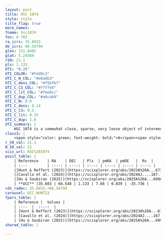```yaml
---
layout: post
title: HSC 1074
style: style
title_flag: true
more_names: 
fname: hsc1074
fov: 0.703
ra_icrs: 35.6032
de_icrs: 66.54794
glon: 131.8482
glat: 5.24369
r50: 21.1
plx: 1.133
UTI: "0.26"
UTI_COLOR: "#fdd9c3"
UTI_C_N_COL: "#e0a6b3"
UTI_C_dens_COL: "#f5bfb7"
UTI_C_C3_COL: "#ffffe8"
UTI_C_lit_COL: "#fee8cc"
UTI_C_dup_COL: "#a6cab9"
UTI_C_N: 0.0
UTI_C_dens: 0.14
UTI_C_C3: 0.5
UTI_C_lit: 0.33
UTI_C_dup: 1.0
UTI_summary: |
    HSC 1074 is a somewhat close, sparse, very loose object of intermediate C3 quality. It was recently reported in the literature.<br><br><span style="color: #99180f; font-weight: bold;">Warning: </span>contains less than 25 stars with <i>P>0.5</i> estimated.
class3: |
    <span style="color: green; font-weight: bold;">A</span><span style="color: purple; font-weight: bold;">D</span>
r_50_val: 21.1
N_50_val: 21
scix_url: HSC%201074
posit_table: |
    | Reference    | RA    | DEC   | Plx  | pmRA  | pmDE   |  Rv  |
    | :---         | :---: | :---: | :---: | :---: | :---: | :---: |
    |[Hunt & Reffert (2023)](https://scixplorer.org/abs/2023A%26A...673A.114H) | 35.613 | 66.641 | 1.139 | 7.682 | 0.768 | -35.625 |
    |[Cavallo et al. (2024)](https://scixplorer.org/abs/2024AJ....167...12C) | 35.851 | 66.194 | 1.126 | -- | -- | -- |
    |[Hu & Soubiran (2025)](https://scixplorer.org/abs/2025A%26A...699A.246H) | 35.851 | 66.194 | -- | -- | -- | -- |
    | **UCC** |35.603 | 66.548 | 1.133 | 7.66 | 0.839 | -35.736 | 
cds_radec: 35.6032,+66.54794
carousel: UCC_HUNT23
fpars_table: |
    | Reference |  Values |
    | :---  |  :---:  |
    | [Hunt & Reffert (2023)](https://scixplorer.org/abs/2023A%26A...673A.114H) | `AV50=2.502, diffAV50=2.331, MOD50=9.668, logAge50=9.101` |
    | [Cavallo et al. (2024)](https://scixplorer.org/abs/2024AJ....167...12C) | `AV50=2.77, dMod50=9.99, logAge50=9.14, [Fe/H]50=0.13` |
    | [Hu & Soubiran (2025)](https://scixplorer.org/abs/2025A%26A...699A.246H) | `MA22=0.26, MA23f=-0.05, MK24=-0.11, MF24=-0.02` |
shared_table: |
    
---
```

